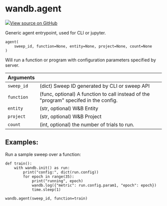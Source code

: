 # wandb.agent

[![](https://www.tensorflow.org/images/GitHub-Mark-32px.png)View source on GitHub](https://www.github.com/wandb/client/tree/94c226afc4925535e6301c9bc9b9ee36061d99d4/wandb/wandb_agent.py#L525-L571)

Generic agent entrypoint, used for CLI or jupyter.

```text
agent(
    sweep_id, function=None, entity=None, project=None, count=None
)
```

Will run a function or program with configuration parameters specified by server.

| Arguments |  |
| :--- | :--- |
|  `sweep_id` |  \(dict\) Sweep ID generated by CLI or sweep API |
|  `function` |  \(func, optional\) A function to call instead of the "program" specifed in the config. |
|  `entity` |  \(str, optional\) W&B Entity |
|  `project` |  \(str, optional\) W&B Project |
|  `count` |  \(int, optional\) the number of trials to run. |

## Examples:

Run a sample sweep over a function:

```text
def train():
    with wandb.init() as run:
        print("config:", dict(run.config))
        for epoch in range(35):
            print("running", epoch)
            wandb.log({"metric": run.config.param1, "epoch": epoch})
            time.sleep(1)

wandb.agent(sweep_id, function=train)
```

